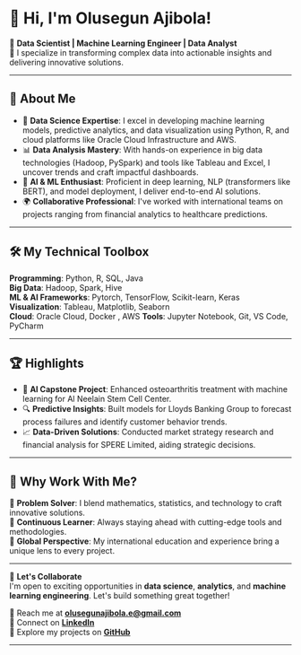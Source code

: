 
# 👋 Hi, I'm Olusegun Ajibola!

🎯 **Data Scientist | Machine Learning Engineer | Data Analyst**  
📍 I specialize in transforming complex data into actionable insights and delivering innovative solutions.

---

## 🚀 About Me

- 🌟 **Data Science Expertise**: I excel in developing machine learning models, predictive analytics, and data visualization using Python, R, and cloud platforms like Oracle Cloud Infrastructure and AWS.  
- 📊 **Data Analysis Mastery**: With hands-on experience in big data technologies (Hadoop, PySpark) and tools like Tableau and Excel, I uncover trends and craft impactful dashboards.  
- 🤖 **AI & ML Enthusiast**: Proficient in deep learning, NLP (transformers like BERT), and model deployment, I deliver end-to-end AI solutions.  
- 🌍 **Collaborative Professional**: I've worked with international teams on projects ranging from financial analytics to healthcare predictions.  

---

## 🛠️ My Technical Toolbox

**Programming**: Python, R, SQL, Java  
**Big Data**: Hadoop, Spark, Hive  
**ML & AI Frameworks**: Pytorch, TensorFlow, Scikit-learn, Keras  
**Visualization**: Tableau, Matplotlib, Seaborn  
**Cloud**: Oracle Cloud, Docker , AWS
**Tools**: Jupyter Notebook, Git, VS Code, PyCharm  

---

## 🏆 Highlights

- 🧠 **AI Capstone Project**: Enhanced osteoarthritis treatment with machine learning for Al Neelain Stem Cell Center.  
- 🔍 **Predictive Insights**: Built models for Lloyds Banking Group to forecast process failures and identify customer behavior trends.  
- 📈 **Data-Driven Solutions**: Conducted market strategy research and financial analysis for SPERE Limited, aiding strategic decisions.  

---

## 🌟 Why Work With Me?

📌 **Problem Solver**: I blend mathematics, statistics, and technology to craft innovative solutions.  
📌 **Continuous Learner**: Always staying ahead with cutting-edge tools and methodologies.  
📌 **Global Perspective**: My international education and experience bring a unique lens to every project.  

---

📩 **Let's Collaborate**  
I'm open to exciting opportunities in **data science**, **analytics**, and **machine learning engineering**. Let's build something great together!  

📧 Reach me at **[olusegunajibola.e@gmail.com](mailto:olusegunajibola.e@gmail.com)**  
🔗 Connect on **[LinkedIn](https://www.linkedin.com/in/oluaji/)**  
🌟 Explore my projects on **[GitHub](https://github.com/olusegunajibola)**  

---






<!-- ## Hi there, I'm  Olusegun!

Data Analyst, Data Scientist -->

<!--
**olusegunajibola/olusegunajibola** is a ✨ _special_ ✨ repository because its `README.md` (this file) appears on your GitHub profile.

Here are some ideas to get you started:

- 🔭 I’m currently working on ...
- 🌱 I’m currently learning ...
- 👯 I’m looking to collaborate on ...
- 🤔 I’m looking for help with ...
- 💬 Ask me about ...
- 📫 How to reach me: ...
- 😄 Pronouns: ...
- ⚡ Fun fact: ...
-->
